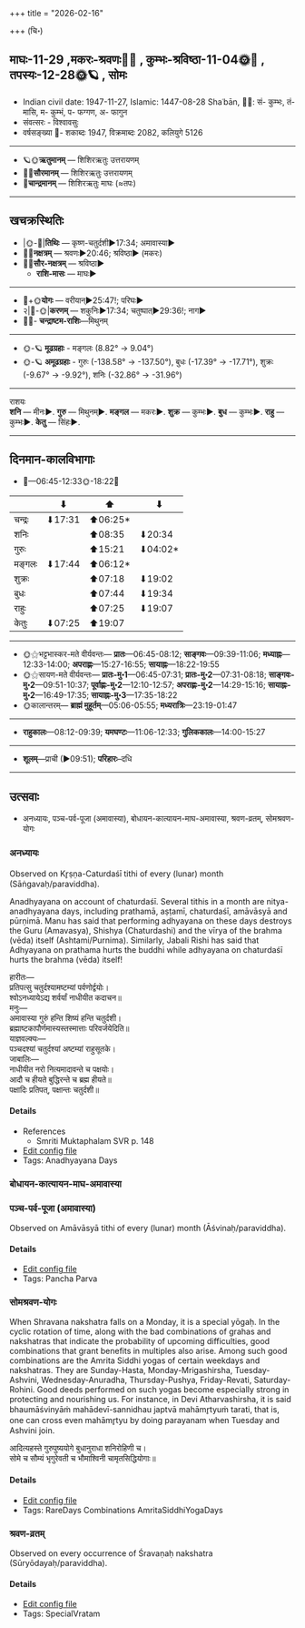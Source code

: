 +++
title = "2026-02-16"

+++
(चि॰)
## माघः-11-29  ,मकरः-श्रवणः🌛🌌  ,  कुम्भः-श्रविष्ठा-11-04🌞🌌  ,  तपस्यः-12-28🌞🪐  , सोमः
- Indian civil date: 1947-11-27, Islamic: 1447-08-28 Shaʿbān, 🌌🌞: सं- कुम्भः, तं- मासि, म- कुम्भं, प- फग्गण, अ- फागुन
- संवत्सरः - विश्वावसुः
- वर्षसङ्ख्या 🌛- शकाब्दः 1947, विक्रमाब्दः 2082, कलियुगे 5126
___________________
- 🪐🌞**ऋतुमानम्** — शिशिरऋतुः उत्तरायणम्
- 🌌🌞**सौरमानम्** — शिशिरऋतुः उत्तरायणम्
- 🌛**चान्द्रमानम्** — शिशिरऋतुः माघः (≈तपः)
___________________


## खचक्रस्थितिः
- |🌞-🌛|**तिथिः** — कृष्ण-चतुर्दशी►17:34; अमावास्या►  
- 🌌🌛**नक्षत्रम्** — श्रवणः►20:46; श्रविष्ठा► (मकरः)  
- 🌌🌞**सौर-नक्षत्रम्** — श्रविष्ठा►  
  - **राशि-मासः** — माघः► 
___________________
- 🌛+🌞**योगः** — वरीयान्►25:47!; परिघः►  
- २|🌛-🌞|**करणम्** — शकुनिः►17:34; चतुष्पात्►29:36!; नाग►  
- 🌌🌛- **चन्द्राष्टम-राशिः**—मिथुनम्  
___________________
- 🌞-🪐 **मूढग्रहाः** - मङ्गलः (8.82° → 9.04°)
- 🌞-🪐 **अमूढग्रहाः** - गुरुः (-138.58° → -137.50°), बुधः (-17.39° → -17.71°), शुक्रः (-9.67° → -9.92°), शनिः (-32.86° → -31.96°)
___________________
राशयः  
**शनि** — मीनः►. **गुरु** — मिथुनम्►. **मङ्गल** — मकरः►. **शुक्र** — कुम्भः►. **बुध** — कुम्भः►. **राहु** — कुम्भः►. **केतु** — सिंहः►. 
___________________


## दिनमान-कालविभागाः
- 🌅—06:45-12:33🌞-18:22🌇  

|      |⬇     |⬆     |⬇     |
|------|-----|-----|------|
|चन्द्रः|⬇17:31 |⬆06:25*|     |
|शनिः   |     |⬆08:35 |⬇20:34 |
|गुरुः  |     |⬆15:21 |⬇04:02*|
|मङ्गलः |⬇17:44 |⬆06:12*|     |
|शुक्रः |     |⬆07:18 |⬇19:02 |
|बुधः   |     |⬆07:44 |⬇19:34 |
|राहुः  |     |⬆07:25 |⬇19:07 |
|केतुः  |⬇07:25 |⬆19:07 |     |
___________________
- 🌞⚝भट्टभास्कर-मते वीर्यवन्तः— **प्रातः**—06:45-08:12; **साङ्गवः**—09:39-11:06; **मध्याह्नः**—12:33-14:00; **अपराह्णः**—15:27-16:55; **सायाह्नः**—18:22-19:55  
- 🌞⚝सायण-मते वीर्यवन्तः— **प्रातः-मु॰1**—06:45-07:31; **प्रातः-मु॰2**—07:31-08:18; **साङ्गवः-मु॰2**—09:51-10:37; **पूर्वाह्णः-मु॰2**—12:10-12:57; **अपराह्णः-मु॰2**—14:29-15:16; **सायाह्नः-मु॰2**—16:49-17:35; **सायाह्नः-मु॰3**—17:35-18:22  
- 🌞कालान्तरम्— **ब्राह्मं मुहूर्तम्**—05:06-05:55; **मध्यरात्रिः**—23:19-01:47  
___________________
- **राहुकालः**—08:12-09:39; **यमघण्टः**—11:06-12:33; **गुलिककालः**—14:00-15:27  
___________________
- **शूलम्**—प्राची (►09:51); **परिहारः**–दधि  
___________________

## उत्सवाः
- अनध्यायः, पञ्च-पर्व-पूजा (अमावास्या), बोधायन-कात्यायन-माघ-अमावास्या, श्रवण-व्रतम्, सोमश्रवण-योगः
### अनध्यायः

Observed on Kr̥ṣṇa-Caturdaśī tithi of every (lunar) month (Sāṅgavaḥ/paraviddha). 

Anadhyayana on account of chaturdaśī. Several tithis in a month are nitya-anadhyayana days, including prathamā, aṣṭamī, chaturdaśī, amāvāsyā and pūrṇimā. Manu has said that performing adhyayana on these days destroys the Guru (Amavasya), Shishya (Chaturdashi) and the vīrya of the brahma (vēda) itself (Ashtami/Purnima). Similarly, Jabali Rishi has said that Adhyayana on prathama hurts the buddhi while adhyayana on chaturdaśī hurts the brahma (vēda) itself!

हारीतः—  
प्रतिपत्सु चतुर्दश्यामष्टम्यां पर्वणोर्द्वयोः।  
श्वोऽनध्यायेऽद्य शर्वर्यां नाधीयीत कदाचन॥  
मनुः—  
अमावास्या गुरुं हन्ति शिष्यं हन्ति चतुर्दशी।  
ब्रह्माष्टकापौर्णमास्यस्तस्मात्ताः परिवर्जयेदिति॥  
याज्ञवल्क्यः—  
पञ्चदश्यां चतुर्दश्यां अष्टम्यां राहुसूतके।  
जाबालिः—  
नाधीयीत नरो नित्यमादावन्ते च पक्षयोः।  
आदौ च हीयते बुद्धिरन्ते च ब्रह्म हीयते॥  
पक्षादिः प्रतिपत्, पक्षान्तः चतुर्दशी॥



#### Details
- References
  - Smriti Muktaphalam SVR p.  148
- [Edit config file](https://github.com/jyotisham/adyatithi/blob/master/time_focus/adhyayana/lunar_month/tithi/00/29/anadhyAyaH~29.toml)
- Tags: Anadhyayana Days


### बोधायन-कात्यायन-माघ-अमावास्या
### पञ्च-पर्व-पूजा (अमावास्या)

Observed on Amāvāsyā tithi of every (lunar) month (Āśvinaḥ/paraviddha). 



#### Details
- [Edit config file](https://github.com/jyotisham/adyatithi/blob/master/devatA/devIparva/lunar_month/tithi/00/30/pancha-parva-1.toml)
- Tags: Pancha Parva


### सोमश्रवण-योगः



When Shravana nakshatra falls on a Monday, it is a special yōgaḥ. In the cyclic rotation of time, along with the bad combinations of grahas and nakshatras that indicate the probability of upcoming difficulties, good combinations that grant benefits in multiples also arise. Among such good combinations are the Amrita Siddhi yogas of certain weekdays and nakshatras. They are Sunday-Hasta, Monday-Mrigashirsha, Tuesday-Ashvini, Wednesday-Anuradha, Thursday-Pushya, Friday-Revati, Saturday-Rohini. Good deeds performed on such yogas become especially strong in protecting and nourishing us.
For instance, in Devi Atharvashirsha, it is said bhaumāśvinyāṁ mahādevī-sannidhau japtvā mahāmr̥tyuṁ tarati, that is, one can cross even mahāmr̥tyu by doing parayanam when Tuesday and Ashvini join.

आदित्यहस्ते गुरुपुष्ययोगे बुधानुराधा शनिरोहिणी च।  
सोमे च सौम्यं भृगुरेवती च भौमाश्विनी चामृतसिद्धियोगाः॥



#### Details
- [Edit config file](https://github.com/jyotisham/adyatithi/blob/master/time_focus/amrita-siddhi/description_only/sOmazravaNa-yOgaH.toml)
- Tags: RareDays Combinations AmritaSiddhiYogaDays


### श्रवण-व्रतम्

Observed on every occurrence of Śravaṇaḥ nakshatra (Sūryōdayaḥ/paraviddha). 



#### Details
- [Edit config file](https://github.com/jyotisham/adyatithi/blob/master/general/sidereal_solar_month/nakshatra/00/22/zravaNa-vratam.toml)
- Tags: SpecialVratam


